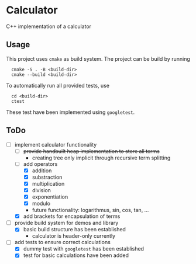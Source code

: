 # Calculator

C++ implementation of a calculator

## Usage

This project uses `cmake` as build system. The project can be build by running

```[sh]
  cmake -S . -B <build-dir>
  cmake --build <build-dir> 
```

To automatically run all provided tests, use

```[sh]
  cd <build-dir>
  ctest
```

These test have been implemented using `googletest`.

## ToDo

- [ ] implement calculator functionality
  - [ ] ~~provide handbuilt heap implementation to store all terms~~
    - creating tree only implicit through recursive term splitting
  - [ ] add operators
    - [x] addition
    - [x] substraction
    - [x] multiplication
    - [x] division
    - [x] exponentiation
    - [x] modulo
    - future functionality: logarithmus, sin, cos, tan, ...
  - [x] add brackets for encapsulation of terms
- [ ] provide build system for demos and library
  - [x] basic build structure has been established
    - calculator is header-only currently
- [ ] add tests to ensure correct calculations
  - [x] dummy test with `googletest` has been established
  - [x] test for basic calculations have been added
